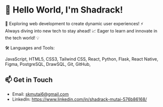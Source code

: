 # 👋 Hello World, I'm Shadrack!

🌟 Exploring web development to create dynamic user experiences!
⚡ Always diving into new tech to stay ahead!
📈 Eager to learn and innovate in the tech world! 💡

🛠️ Languages and Tools:

JavaScript, HTML5, CSS3, Tailwind CSS, React, Python, Flask, React Native, Figma, PostgreSQL, DrawSQL, Git, GitHub,

## 📫 Get in Touch

- Email: skmutai6@gmail.com
- LinkedIn: https://www.linkedin.com/in/shadrack-mutai-576b86168/
